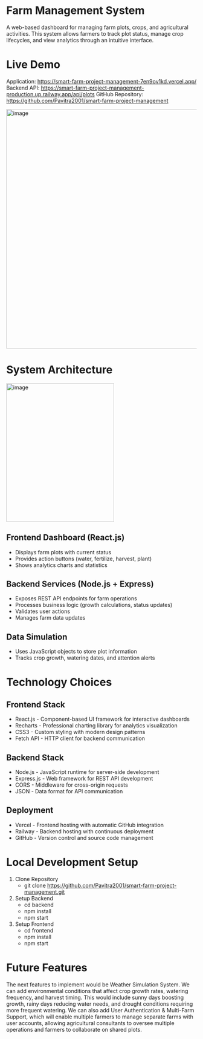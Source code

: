 # Farm Management System
A web-based dashboard for managing farm plots, crops, and agricultural activities. This system allows farmers to track plot status, manage crop lifecycles, and view analytics through an intuitive interface.

# Live Demo
Application: https://smart-farm-project-management-7en9ov1kd.vercel.app/
Backend API: https://smart-farm-project-management-production.up.railway.app/api/plots
GitHub Repository: https://github.com/Pavitra2001/smart-farm-project-management

<img width="1904" height="633" alt="image" src="https://github.com/user-attachments/assets/c6b12279-dece-4729-9b01-9fc9d099c184" />

# System Architecture
<img width="285" height="366" alt="image" src="https://github.com/user-attachments/assets/6bedb09e-568e-4141-afb5-c8afc76187ba" />

## Frontend Dashboard (React.js)
- Displays farm plots with current status
- Provides action buttons (water, fertilize, harvest, plant)
- Shows analytics charts and statistics

## Backend Services (Node.js + Express)
- Exposes REST API endpoints for farm operations
- Processes business logic (growth calculations, status updates)
- Validates user actions
- Manages farm data updates

## Data Simulation
- Uses JavaScript objects to store plot information
- Tracks crop growth, watering dates, and attention alerts

# Technology Choices
## Frontend Stack
- React.js - Component-based UI framework for interactive dashboards
- Recharts - Professional charting library for analytics visualization
- CSS3 - Custom styling with modern design patterns
- Fetch API - HTTP client for backend communication

## Backend Stack
- Node.js - JavaScript runtime for server-side development
- Express.js - Web framework for REST API development
- CORS - Middleware for cross-origin requests
- JSON - Data format for API communication

## Deployment
- Vercel - Frontend hosting with automatic GitHub integration
- Railway - Backend hosting with continuous deployment
- GitHub - Version control and source code management

# Local Development Setup
1. Clone Repository
   - git clone https://github.com/Pavitra2001/smart-farm-project-management.git
2. Setup Backend
   - cd backend
   - npm install
   - npm start
3. Setup Frontend
   - cd frontend
   - npm install
   - npm start

# Future Features
The next features to implement would be Weather Simulation System. We can add environmental conditions that affect crop growth rates, watering frequency, and harvest timing. This would include sunny days boosting growth, rainy days reducing water needs, and drought conditions requiring more frequent watering.
We can also add User Authentication & Multi-Farm Support, which will enable multiple farmers to manage separate farms with user accounts, allowing agricultural consultants to oversee multiple operations and farmers to collaborate on shared plots.
